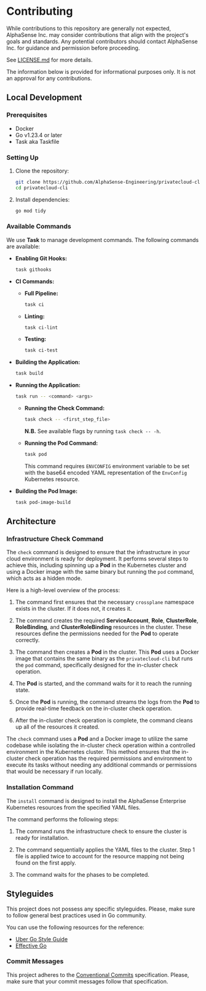 # Contributing

While contributions to this repository are generally not expected, AlphaSense Inc. may consider contributions that align with the project's goals and
standards. Any potential contributors should contact AlphaSense Inc. for guidance and permission before proceeding.

See [LICENSE.md](https://github.com/AlphaSense-Engineering/privatecloud-cli/blob/main/LICENSE.md) for more details.

The information below is provided for informational purposes only. It is not an approval for any contributions.

## Local Development

### Prerequisites

- Docker
- Go v1.23.4 or later
- Task aka Taskfile

### Setting Up

1. Clone the repository:

    ```bash
    git clone https://github.com/AlphaSense-Engineering/privatecloud-cli.git
    cd privatecloud-cli
    ```

2. Install dependencies:

    ```bash
    go mod tidy
    ```

### Available Commands

We use **Task** to manage development commands. The following commands are available:

- **Enabling Git Hooks:**

  ```bash
  task githooks
  ```

- **CI Commands:**
  - **Full Pipeline:**
  
    ```bash
    task ci
    ```

  - **Linting:**
  
    ```bash
    task ci-lint
    ```

  - **Testing:**
  
    ```bash
    task ci-test
    ```

- **Building the Application:**

  ```bash
  task build
  ```

- **Running the Application:**
  
  ```bash
  task run -- <command> <args>
  ```

  - **Running the Check Command:**
  
    ```bash
    task check -- <first_step_file>
    ```

    **N.B.** See available flags by running `task check -- -h`.

  - **Running the Pod Command:**
  
    ```bash
    task pod
    ```

    This command requires `ENVCONFIG` environment variable to be set with the base64 encoded YAML representation of the `EnvConfig` Kubernetes resource.

- **Building the Pod Image:**
  
  ```bash
  task pod-image-build
  ```

## Architecture

### Infrastructure Check Command

The `check` command is designed to ensure that the infrastructure in your cloud environment is ready for deployment. It performs several steps to achieve this,
including spinning up a **Pod** in the Kubernetes cluster and using a Docker image with the same binary but running the `pod` command, which acts as a hidden
mode.

Here is a high-level overview of the process:

1. The command first ensures that the necessary `crossplane` namespace exists in the cluster. If it does not, it creates it.

2. The command creates the required **ServiceAccount**, **Role**, **ClusterRole**, **RoleBinding**, and **ClusterRoleBinding** resources in the cluster.
These resources define the permissions needed for the **Pod** to operate correctly.

3. The command then creates a **Pod** in the cluster. This **Pod** uses a Docker image that contains the same binary as the `privatecloud-cli` but runs
the `pod` command, specifically designed for the in-cluster check operation.

4. The **Pod** is started, and the command waits for it to reach the running state.

5. Once the **Pod** is running, the command streams the logs from the **Pod** to provide real-time feedback on the in-cluster check operation.

6. After the in-cluster check operation is complete, the command cleans up all of the resources it created.

The `check` command uses a **Pod** and a Docker image to utilize the same codebase while isolating the in-cluster check operation within a controlled
environment in the Kubernetes cluster. This method ensures that the in-cluster check operation has the required permissions and environment to execute
its tasks without needing any additional commands or permissions that would be necessary if run locally.

### Installation Command

The `install` command is designed to install the AlphaSense Enterprise Kubernetes resources from the specified YAML files.

The command performs the following steps:

1. The command runs the infrastructure check to ensure the cluster is ready for installation.

2. The command sequentially applies the YAML files to the cluster. Step 1 file is applied twice to account for the resource mapping not being found on the first
apply.

3. The command waits for the phases to be completed.

## Styleguides

This project does not possess any specific styleguides. Please, make sure to follow general best practices used in Go community.

You can use the following resources for the reference:

- [Uber Go Style Guide](https://github.com/uber-go/guide/blob/master/style.md)
- [Effective Go](https://go.dev/doc/effective_go)

### Commit Messages

This project adheres to the [Conventional Commits](https://conventionalcommits.org/en/v1.0.0/) specification. Please, make sure that your commit messages
follow that specification.

